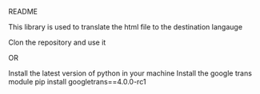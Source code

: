 README

This library is used to translate the html file to the destination langauge


Clon the repository and use it

OR

Install the latest version of python in your machine 
Install the google trans module
  pip install googletrans==4.0.0-rc1

